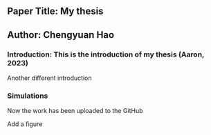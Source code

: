 ## Paper Title: My thesis
## Author: Chengyuan Hao
### Introduction: This is the introduction of my thesis (Aaron, 2023) 

Another different introduction

### Simulations

Now the work has been uploaded to the GitHub

Add a figure
